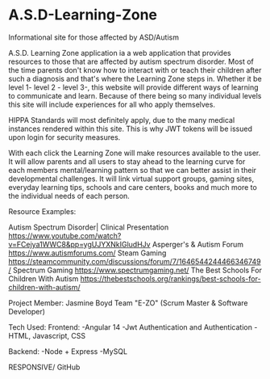 # A.S.D-Learning-Zone
Informational site for those affected by ASD/Autism

A.S.D. Learning Zone application ia a web application that provides resources to those that are affected by autism spectrum disorder. 
Most of the time parents don't know how to interact with or teach their children after such a diagnosis and that's where the Learning Zone steps
in. Whether it be level 1- level 2 - level 3-, this website will provide different ways of learning to communicate and learn.  Because of there being so many
individual levels this site will include experiences for all who apply themselves. 

HIPPA Standards will most definitely apply, due to the many medical instances rendered within this site. This is why JWT tokens will be issued upon login for security measures. 

With each click the Learning Zone will make resources available to the user. It will allow parents and all users to stay ahead to the learning curve for each members mental/learning
pattern so that we can better assist in their developmental challenges.  It will link virtual support groups, gaming sites, everyday learning tips, schools and care centers, books and much more
to the individual needs of each person.

Resource Examples:

Autism Spectrum Disorder| Clinical Presentation https://www.youtube.com/watch?v=FCejya1WWC8&pp=ygUJYXNkIGludHJv
Asperger's & Autism Forum https://www.autismforums.com/
Steam Gaming https://steamcommunity.com/discussions/forum/7/1646544244466346749/
Spectrum Gaming https://www.spectrumgaming.net/
The Best Schools For Children With Autism https://thebestschools.org/rankings/best-schools-for-children-with-autism/

Project Member:
Jasmine Boyd Team "E-ZO"
(Scrum Master & Software Developer)

Tech Used:
Frontend:
-Angular 14
-Jwt Authentication and Authentication
-HTML, Javascript, CSS

Backend:
-Node + Express
-MySQL

RESPONSIVE/ GitHub

